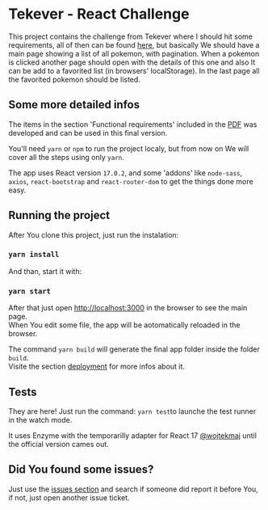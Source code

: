 # Tekever - React Challenge

This project contains the challenge from Tekever where I should hit some requirements, all of then can be found [here](https://github.com/R31N4LD0/tekever/blob/master/public/Tekever%20-%20React%20Challenge.pdf), but basically We should have a main page showing a list of all pokemon, with pagination. When a pokemon is clicked another page should open with the details of this one and also It can be add to a favorited list (in browsers' localStorage). In the last page all the favorited pokemon should be listed. 

## Some more detailed infos
The items in the section 'Functional requirements' included in the [PDF](https://github.com/R31N4LD0/tekever/blob/master/public/Tekever%20-%20React%20Challenge.pdf) was developed and can be used in this final version.

You'll need `yarn` or `npm` to run the project localy, but from now on We will cover all the steps using only `yarn`.

The app uses React version `17.0.2`, and some 'addons' like `node-sass`, `axios`, `react-bootstrap` and `react-router-dom` to get the things done more easy.


## Running the project

After You clone this project, just run the instalation:

### `yarn install`

And than, start it with:

### `yarn start`

After that just open [http://localhost:3000](http://localhost:3000) in the browser to see the main page.\
When You edit some file, the app will be aotomatically reloaded in the browser.

The command `yarn build` will generate the final app folder inside the folder `build`.\
Visite the section [deployment](https://facebook.github.io/create-react-app/docs/deployment) for more infos about it.


## Tests

They are here! Just run the command: `yarn test`to launche the test runner in the watch mode.

It uses Enzyme with the temporarilly adapter for React 17 [@wojtekmaj](https://github.com/wojtekmaj/enzyme-adapter-react-17) until the official version cames out.


## Did You found some issues?

Just use the [issues section](https://github.com/R31N4LD0/tekever/issues) and search if someone did report it before You, if not, just open another issue ticket.
